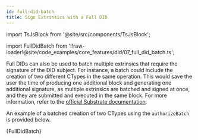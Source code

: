 ```yaml
---
id: full-did-batch
title: Sign Extrinsics with a Full DID
---
```


import TsJsBlock from '@site/src/components/TsJsBlock';

import FullDidBatch from '!!raw-loader!@site/code_examples/core_features/did/07_full_did_batch.ts';

Full DIDs can also be used to batch multiple extrinsics that require the signature of the DID subject.
For instance, a batch could include the creation of two different CTypes in the same operation.
This would save the user the time of producing one additional block and generating one additional signature, as multiple extrinsics are batched and signed at once, and they are submitted and executed in the same block.
For more information, refer to the [official Substrate documentation](https://paritytech.github.io/substrate/master/pallet_utility/pallet/struct.Pallet.html).

An example of a batched creation of two CTypes using the `authorizeBatch` is provided below.

<TsJsBlock>
  {FullDidBatch}
</TsJsBlock>